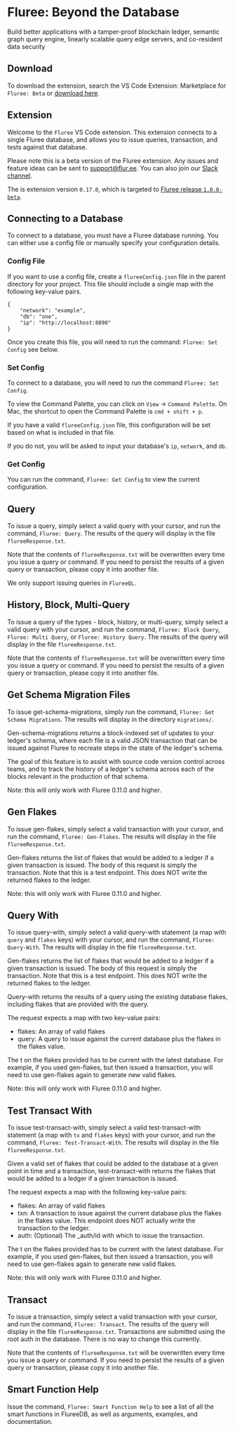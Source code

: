 # Fluree: Beyond the Database

Build better applications with a tamper-proof blockchain ledger, semantic graph query engine, linearly scalable query edge servers, and co-resident data security

## Download

To download the extension, search the VS Code Extension: Marketplace for `Fluree: Beta` or [download here](https://marketplace.visualstudio.com/items?itemName=Fluree.fluree).

## Extension

Welcome to the `Fluree` VS Code extension. This extension connects to a single Fluree database, and allows you to issue queries, transaction, and tests against that database.

Please note this is a beta version of the Fluree extension. Any issues and feature ideas can be sent to support@flur.ee. You can also join our [Slack channel](https://join.slack.com/t/flureedb/shared_invite/enQtNTM1NzI4MTEzODA4LWEzNTMzN2VmYjBiODQ5MDUzODg1M2E3OTBjNGVmM2EwNmZhMGMwNTg2ZmJiZjk2MjA5NDkwYTk0OTVhODQ1Y2U).

The is extension version `0.17.0`, which is targeted to [Fluree release `1.0.0-beta`](https://fluree-releases-public.s3.amazonaws.com/fluree-1.0.0-beta10.zip).

## Connecting to a Database

To connect to a database, you must have a Fluree database running. You can either use a config file or manually specify your configuration details.

### Config File

If you want to use a config file, create a `flureeConfig.json` file in the parent directory for your project. This file should include a single map with the following key-value pairs.

```
{
    "network": "example",
    "db": "one",
    "ip": "http://localhost:8090"
}
```

Once you create this file, you will need to run the command: `Fluree: Set Config` see below.

### Set Config

To connect to a database, you will need to run the command `Fluree: Set Config`.

To view the Command Palette, you can click on `View` -> `Command Palette`. On Mac, the shortcut to open the Command Palette is `cmd + shift + p`.

If you have a valid `flureeConfig.json` file, this configuration will be set based on what is included in that file.

If you do not, you will be asked to input your database's `ip`, `network`, and `db`.

### Get Config

You can run the command, `Fluree: Get Config` to view the current configuration.

## Query

To issue a query, simply select a valid query with your cursor, and run the command, `Fluree: Query`. The results of the query will display in the file `flureeResponse.txt`.

Note that the contents of `flureeResponse.txt` will be overwritten every time you issue a query or command. If you need to persist the results of a given query or transaction, please copy it into another file.

We only support issuing queries in `FlureeQL`.

## History, Block, Multi-Query

To issue a query of the types - block, history, or multi-query, simply select a valid query with your cursor, and run the command, `Fluree: Block Query`, `Fluree: Multi Query`, or `Fluree: History Query`. The results of the query will display in the file `flureeResponse.txt`.

Note that the contents of `flureeResponse.txt` will be overwritten every time you issue a query or command. If you need to persist the results of a given query or transaction, please copy it into another file.

## Get Schema Migration Files

To issue get-schema-migrations, simply run the command, `Fluree: Get Schema Migrations`. The results will display in the directory `migrations/`.

Gen-schema-migrations returns a block-indexed set of updates to your ledger's schema, where each file is a valid JSON transaction that can be issued against Fluree to recreate steps in the state of the ledger's schema.

The goal of this feature is to assist with source code version control across teams, and to track the history of a ledger's schema across each of the blocks relevant in the production of that schema.

Note: this will only work with Fluree 0.11.0 and higher.

## Gen Flakes

To issue gen-flakes, simply select a valid transaction with your cursor, and run the command, `Fluree: Gen-Flakes`. The results will display in the file `flureeResponse.txt`.

Gen-flakes returns the list of flakes that would be added to a ledger if a given transaction is issued. The body of this request is simply the transaction. Note that this is a test endpoint. This does NOT write the returned flakes to the ledger.

Note: this will only work with Fluree 0.11.0 and higher.

## Query With

To issue query-with, simply select a valid query-with statement (a map with `query` and `flakes` keys) with your cursor, and run the command, `Fluree: Query-With`. The results will display in the file `flureeResponse.txt`.

Gen-flakes returns the list of flakes that would be added to a ledger if a given transaction is issued. The body of this request is simply the transaction. Note that this is a test endpoint. This does NOT write the returned flakes to the ledger.

Query-with returns the results of a query using the existing database flakes, including flakes that are provided with the query.

The request expects a map with two key-value pairs:

- flakes: An array of valid flakes
- query: A query to issue against the current database plus the flakes in the flakes value.

The t on the flakes provided has to be current with the latest database. For example, if you used gen-flakes, but then issued a transaction, you will need to use gen-flakes again to generate new valid flakes.

Note: this will only work with Fluree 0.11.0 and higher.

## Test Transact With

To issue test-transact-with, simply select a valid test-transact-with statement (a map with `tx` and `flakes` keys) with your cursor, and run the command, `Fluree: Test-Transact-With`. The results will display in the file `flureeResponse.txt`.

Given a valid set of flakes that could be added to the database at a given point in time and a transaction, test-transact-with returns the flakes that would be added to a ledger if a given transaction is issued.

The request expects a map with the following key-value pairs:

- flakes: An array of valid flakes
- txn: A transaction to issue against the current database plus the flakes in the flakes value. This endpoint does NOT actually write the transaction to the ledger.
- auth: (Optional) The \_auth/id with which to issue the transaction.

The t on the flakes provided has to be current with the latest database. For example, if you used gen-flakes, but then issued a transaction, you will need to use gen-flakes again to generate new valid flakes.

Note: this will only work with Fluree 0.11.0 and higher.

## Transact

To issue a transaction, simply select a valid transaction with your cursor, and run the command, `Fluree: Transact`. The results of the query will display in the file `flureeResponse.txt`. Transactions are submitted using the root auth in the database. There is no way to change this currently.

Note that the contents of `flureeResponse.txt` will be overwritten every time you issue a query or command. If you need to persist the results of a given query or transaction, please copy it into another file.

## Smart Function Help

Issue the command, `Fluree: Smart Function Help` to see a list of all the smart functions in FlureeDB, as well as arguments, examples, and documentation.
